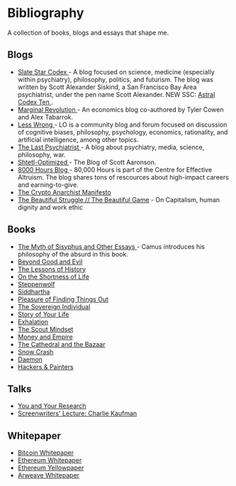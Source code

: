 # Bibliography
A collection of books, blogs and essays that shape me. 

## Blogs
- [Slate Star Codex ](https://slatestarcodex.com/) -  A blog focused on science, medicine (especially within psychiatry), philosophy, politics, and futurism. The blog was written by Scott Alexander Siskind, a San Francisco Bay Area psychiatrist, under the pen name Scott Alexander. NEW SSC: [Astral Codex Ten ](https://astralcodexten.substack.com/).
- [Marginal Revolution ](https://marginalrevolution.com/) -  An economics blog co-authored by Tyler Cowen and Alex Tabarrok.
- [Less Wrong ](https://en.wikipedia.org/wiki/LessWrong) -  LO is a community blog and forum focused on discussion of cognitive biases, philosophy, psychology, economics, rationality, and artificial intelligence, among other topics.
- [The Last Psychiatrist ](https://thelastpsychiatrist.com/) - A blog about psychiatry, media, science, philosophy, war.
- [Shtetl-Optimized ](https://scottaaronson.blog/) - The Blog of Scott Aaronson.
- [8000 Hours Blog ](https://80000hours.org/key-ideas/) - 80,000 Hours is part of the Centre for Effective Altruism. The blog shares tons of rescources about high-impact careers and earning-to-give.
- [The Crypto Anarchist Manifesto ](https://groups.csail.mit.edu/mac/classes/6.805/articles/crypto/cypherpunks/may-crypto-manifesto.html)
- [The Beautiful Struggle // The Beautiful Game](https://kortina.nyc/essays/the-beautiful-struggle-the-beautiful-game/) - On Capitalism, human dignity and work ethic



## Books
- [The Myth of Sisyphus and Other Essays ](https://www.amazon.com/Myth-Sisyphus-Other-Essays/dp/0679733736) - Camus introduces his philosophy of the absurd in this book.
- [Beyond Good and Evil ](https://www.amazon.com/Beyond-Good-Evil-Friedrich-Nietzsche/dp/1503250881) 
- [The Lessons of History  ](https://www.amazon.com/Lessons-History-Will-Durant/dp/143914995X) 
- [On the Shortness of Life  ](https://www.amazon.com/Shortness-Life-Penguin-Great-Ideas/dp/0143036327) 
- [Steppenwolf ](https://www.amazon.com/Steppenwolf-Novel-Picador-Modern-Classics/dp/1250074827) 
- [Siddhartha ](https://www.amazon.com/Siddhartha-Novel-Hermann-Hesse/dp/0553208845) 
- [Pleasure of Finding Things Out ](https://www.amazon.com/Pleasure-Finding-Things-Out-Richard/dp/0465023959) 
- [The Sovereign Individual ](https://www.amazon.com/Sovereign-Individual-Mastering-Transition-Information/dp/0684832720) 
- [Story of Your Life ](https://www.amazon.com/Stories-Your-Life-Others-Chiang-ebook/dp/B0048EKOP0) 
- [Exhalation ](https://www.amazon.com/Exhalation-Ted-Chiang/dp/1101972084) 
- [The Scout Mindset ](https://www.goodreads.com/en/book/show/42041926-the-scout-mindset) 
- [Money and Empire ](https://www.amazon.com/gp/product/B0B1V4TM74/ref=dbs_a_def_rwt_bibl_vppi_i0) 
- [The Cathedral and the Bazaar ](http://www.catb.org/~esr/writings/cathedral-bazaar/) 
- [Snow Crash ](https://en.wikipedia.org/wiki/Snow_Crash) 
- [Daemon ](https://en.wikipedia.org/wiki/Daemon_(novel_series))
- [Hackers & Painters ](https://www.amazon.sg/Hackers-Painters-Big-Ideas-Computer/dp/1449389554)



## Talks 
- [You and Your Research ](https://www.cs.virginia.edu/~robins/YouAndYourResearch.html) 
- [Screenwriters' Lecture: Charlie Kaufman ](https://www.bafta.org/media-centre/transcripts/screenwriters-lecture-charlie-kaufman) 


## Whitepaper
- [Bitcoin Whitepaper ](https://bitcoin.org/bitcoin.pdf)
- [Ethereum Whitepaper ](https://ethereum.org/en/whitepaper/)
- [Ethereum Yellowpaper ](https://ethereum.github.io/yellowpaper/paper.pdf)
- [Arweave Whitepaper ](https://www.arweave.org/whitepaper.pdf)

